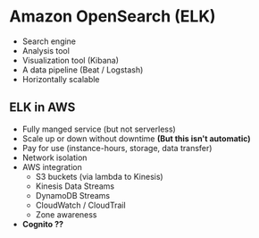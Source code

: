 # Amazon OpenSearch (ELK)

- Search engine 
- Analysis tool 
- Visualization tool (Kibana)
- A data pipeline (Beat / Logstash)
- Horizontally scalable

## ELK in AWS

- Fully manged service (but not serverless)
- Scale up or down without downtime **(But this isn't automatic)**
- Pay for use (instance-hours, storage, data transfer)
- Network isolation
- AWS integration
  - S3 buckets (via lambda to Kinesis)
  - Kinesis Data Streams
  - DynamoDB Streams
  - CloudWatch / CloudTrail
  - Zone awareness
- **Cognito ??**
